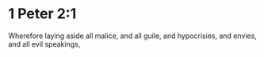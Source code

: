 # 1 Peter 2:1

Wherefore laying aside all malice, and all guile, and hypocrisies, and envies, and all evil speakings,